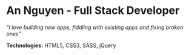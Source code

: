 # An Nguyen - Full Stack Developer
*"I love building new apps, fiddling with existing apps and fixing broken ones"*

**Technologies:** 
HTML5, CSS3, SASS, jQuery

